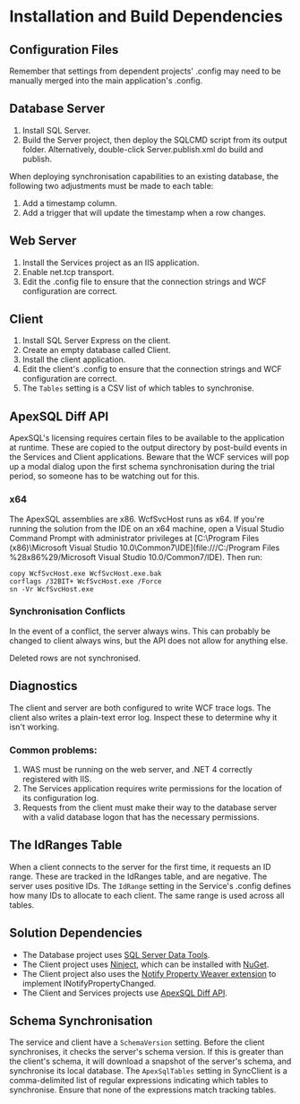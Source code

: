 ﻿# Installation and Build Dependencies
## Configuration Files

Remember that settings from dependent projects' .config may need to be manually merged into the main application's .config.

## Database Server

1. Install SQL Server.
1. Build the Server project, then deploy the SQLCMD script from its output folder. Alternatively, double-click Server.publish.xml do build and publish.

When deploying synchronisation capabilities to an existing database, the following two adjustments must be made to each table:

1. Add a timestamp column.
1. Add a trigger that will update the timestamp when a row changes.

## Web Server

1. Install the Services project as an IIS application.
1. Enable net.tcp transport.
1. Edit the .config file to ensure that the connection strings and WCF configuration are correct.

## Client

1. Install SQL Server Express on the client.
1. Create an empty database called Client.
1. Install the client application.
1. Edit the client's .config to ensure that the connection strings and WCF configuration are correct.
1. The `Tables` setting is a CSV list of which tables to synchronise.

## ApexSQL Diff API

ApexSQL's licensing requires certain files to be available to the application at runtime. These are copied to the output directory by post-build events in the
Services and Client applications. Beware that the WCF services will pop up a modal dialog upon the first schema synchronisation during the trial period, so someone
has to be watching out for this.

### x64

The ApexSQL assemblies are x86. WcfSvcHost runs as x64. If you're running the solution from the IDE on an x64 machine, open a Visual Studio Command Prompt with administrator privileges
at [C:\Program Files (x86)\Microsoft Visual Studio 10.0\Common7\IDE](file:///C:/Program Files %28x86%29/Microsoft Visual Studio 10.0/Common7/IDE). Then run:

    copy WcfSvcHost.exe WcfSvcHost.exe.bak
    corflags /32BIT+ WcfSvcHost.exe /Force
    sn -Vr WcfSvcHost.exe

### Synchronisation Conflicts

In the event of a conflict, the server always wins. This can probably be changed to client always wins, but the API does not allow for anything else.

Deleted rows are not synchronised.

## Diagnostics

The client and server are both configured to write WCF trace logs. The client also writes a plain-text error log. Inspect these to determine why it isn't working.


### Common problems:

1. WAS must be running on the web server, and .NET 4 correctly registered with IIS.
1. The Services application requires write permissions for the location of its configuration log.
1. Requests from the client must make their way to the database server with a valid database logon that has the necessary permissions.

## The IdRanges Table

When a client connects to the server for the first time, it requests an ID range. These are tracked in the IdRanges table, and are negative. The server uses positive IDs.
The `IdRange` setting in the Service's .config defines how many IDs to allocate to each client. The same range is used across all tables.

## Solution Dependencies

* The Database project uses [SQL Server Data Tools](http://msdn.microsoft.com/en-gb/data/hh297027).
* The Client project uses [Ninject](http://www.ninject.org/), which can be installed with [NuGet](http://nuget.org/).
* The Client project also uses the [Notify Property Weaver extension](http://visualstudiogallery.msdn.microsoft.com/bd351303-db8c-4771-9b22-5e51524fccd3)
  to implement INotifyPropertyChanged.
* The Client and Services projects use [ApexSQL Diff API](http://www.apexsql.com/sql_tools_diffapi.aspx).

## Schema Synchronisation

The service and client have a `SchemaVersion` setting. Before the client synchronises, it checks the server's schema version. If this is greater than the client's
schema, it will download a snapshot of the server's schema, and synchronise its local database. The `ApexSqlTables` setting in SyncClient is a comma-delimited list
of regular expressions indicating which tables to synchronise. Ensure that none of the expressions match tracking tables.